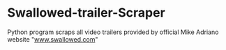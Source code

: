 # Swallowed-trailer-Scraper
Python program scraps all video trailers provided by official Mike Adriano website "www.swallowed.com"
